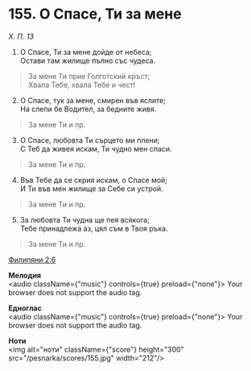 # 155. О Спасе, Ти за мене

_Х. П. 13_

1. О Спасе, Ти за мене дойде от небеса;  
Остави там жилище пълно със чудеса.  

> За мене Ти прие Голготский кръст;  
> Хвала Тебе, хвала Тебе и чест!

2. О Спасе, тук за мене, смирен във яслите;  
На слепи бе Водител, за бедните живя.  

> За мене Ти и пр.  

3. О Спасе, любовта Ти сърцето ми плени;  
С Теб да живея искам, Ти чудно мен спаси.  

> За мене Ти и пр.  

4. Във Тебе да се скрия искам, о Спасе мой;  
И Ти във мен жилище за Себе си устрой.  

> За мене Ти и пр.  

5. За любовта Ти чудна ще пея всякога;  
Тебе принадлежа аз, цял съм в Твоя ръка.  

> За мене Ти и пр.

[Филипяни 2:6](http://biblia.bg/index.php?k=57&g=2&s=6)

**Мелодия**  
<audio className={"music"} controls={true} preload={"none"}>
    <source src="/pesnarka/mp3/155.mp3" type="audio/mpeg"/>
    Your browser does not support the audio tag.
</audio>

**Едноглас**  
<audio className={"music"} controls={true} preload={"none"}>
    <source src="/pesnarka/transp/155.mp3" type="audio/mpeg"/>
    Your browser does not support the audio tag.
</audio>

**Ноти**  
<img alt="ноти" className={"score"} height="300" src="/pesnarka/scores/155.jpg" width="212"/>

